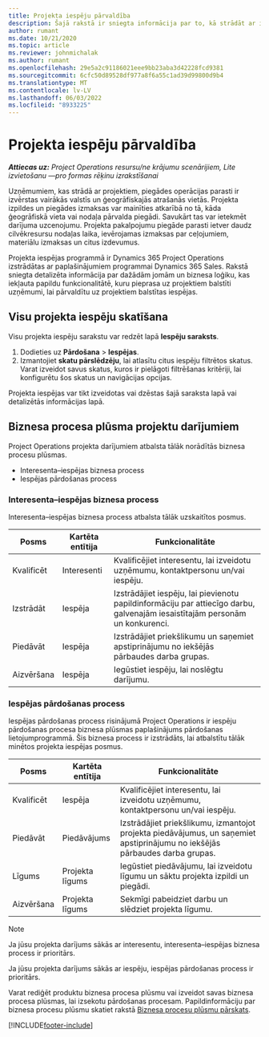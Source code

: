 ```yaml
---
title: Projekta iespēju pārvaldība
description: Šajā rakstā ir sniegta informācija par to, kā strādāt ar iespējām, kas saistītas ar projektiem.
author: rumant
ms.date: 10/21/2020
ms.topic: article
ms.reviewer: johnmichalak
ms.author: rumant
ms.openlocfilehash: 29e5a2c91186021eee9bb23aba3d42228fcd9381
ms.sourcegitcommit: 6cfc50d89528df977a8f6a55c1ad39d99800d9b4
ms.translationtype: MT
ms.contentlocale: lv-LV
ms.lasthandoff: 06/03/2022
ms.locfileid: "8933225"
---
```

# <a name="manage-project-based-opportunities"></a>Projekta iespēju pārvaldība

_**Attiecas uz:** Project Operations resursu/ne krājumu scenārijiem, Lite izvietošanu —pro formas rēķinu izrakstīšanai_

Uzņēmumiem, kas strādā ar projektiem, piegādes operācijas parasti ir izvērstas vairākās valstīs un ģeogrāfiskajās atrašanās vietās. Projekta izpildes un piegādes izmaksas var mainīties atkarībā no tā, kāda ģeogrāfiskā vieta vai nodaļa pārvalda piegādi. Savukārt tas var ietekmēt darījuma uzcenojumu. Projekta pakalpojumu piegāde parasti ietver daudz cilvēkresursu nodaļas laika, ievērojamas izmaksas par ceļojumiem, materiālu izmaksas un citus izdevumus.

Projekta iespējas programmā ir Dynamics 365 Project Operations izstrādātas ar paplašinājumiem programmai Dynamics 365 Sales. Rakstā sniegta detalizēta informācija par dažādām jomām un biznesa loģiku, kas iekļauta papildu funkcionalitātē, kuru pieprasa uz projektiem balstīti uzņēmumi, lai pārvaldītu uz projektiem balstītas iespējas.

## <a name="view-all-project-based-opportunities"></a>Visu projekta iespēju skatīšana

Visu projekta iespēju sarakstu var redzēt lapā **Iespēju saraksts**. 

1. Dodieties uz **Pārdošana** > **Iespējas**.
2. Izmantojiet **skatu pārslēdzēju**, lai atlasītu citus iespēju filtrētos skatus. Varat izveidot savus skatus, kuros ir pielāgoti filtrēšanas kritēriji, lai konfigurētu šos skatus un navigācijas opcijas.

Projekta iespējas var tikt izveidotas vai dzēstas šajā saraksta lapā vai detalizētās informācijas lapā.

## <a name="business-process-flow-for-project-based-deals"></a>Biznesa procesa plūsma projektu darījumiem

Project Operations projekta darījumiem atbalsta tālāk norādītās biznesa procesu plūsmas.

- Interesenta–iespējas biznesa process
- Iespējas pārdošanas process

### <a name="lead-to-opportunity-business-process"></a>Interesenta–iespējas biznesa process 
Interesenta–iespējas biznesa process atbalsta tālāk uzskaitītos posmus.

| Posms | Kartēta entītija | Funkcionalitāte |
| --- | --- | --- |
| Kvalificēt | Interesenti | Kvalificējiet interesentu, lai izveidotu uzņēmumu, kontaktpersonu un/vai iespēju. |
| Izstrādāt | Iespēja | Izstrādājiet iespēju, lai pievienotu papildinformāciju par attiecīgo darbu, galvenajām iesaistītajām personām un konkurenci. |
| Piedāvāt | Iespēja | Izstrādājiet priekšlikumu un saņemiet apstiprinājumu no iekšējās pārbaudes darba grupas. |
| Aizvēršana | Iespēja | Iegūstiet iespēju, lai noslēgtu darījumu. |

### <a name="opportunity-sales-process"></a>Iespējas pārdošanas process
Iespējas pārdošanas process risinājumā Project Operations ir iespēju pārdošanas procesa biznesa plūsmas paplašinājums pārdošanas lietojumprogrammā. Šis biznesa process ir izstrādāts, lai atbalstītu tālāk minētos projekta iespējas posmus.

| Posms | Kartēta entītija | Funkcionalitāte |
| --- | --- | --- |
| Kvalificēt | Iespēja | Kvalificējiet interesentu, lai izveidotu uzņēmumu, kontaktpersonu un/vai iespēju. |
| Piedāvāt | Piedāvājums | Izstrādājiet priekšlikumu, izmantojot projekta piedāvājumus, un saņemiet apstiprinājumu no iekšējās pārbaudes darba grupas. |
| Līgums | Projekta līgums | Iegūstiet piedāvājumu, lai izveidotu līgumu un sāktu projekta izpildi un piegādi. |
| Aizvēršana | Projekta līgums | Sekmīgi pabeidziet darbu un slēdziet projekta līgumu. |

> [!NOTE]
> Ja jūsu projekta darījums sākās ar interesentu, interesenta–iespējas biznesa process ir prioritārs.
>
> Ja jūsu projekta darījums sākās ar iespēju, iespējas pārdošanas process ir prioritārs.

Varat rediģēt produktu biznesa procesa plūsmu vai izveidot savas biznesa procesa plūsmas, lai izsekotu pārdošanas procesam. Papildinformāciju par biznesa procesu plūsmu skatiet rakstā [Biznesa procesu plūsmu pārskats](/dynamics365/customerengagement/on-premises/customize/business-process-flows-overview).


[!INCLUDE[footer-include](../includes/footer-banner.md)]